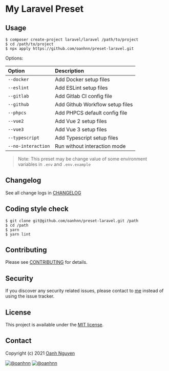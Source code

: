 # My Laravel Preset

## Usage

```shell
$ composer create-project laravel/laravel /path/to/project
$ cd /path/to/project
$ npx apply https://github.com/oanhnn/preset-laravel.git
```

Options:

| Option             | Description                          |
|:-------------------|:-------------------------------------|
| `--docker`         | Add Docker setup files               |
| `--eslint`         | Add ESLint setup files               |
| `--gitlab`         | Add Gitlab CI config file            |
| `--github`         | Add Github Workflow setup files      |
| `--phpcs`          | Add PHPCS default config file        |
| `--vue2`           | Add Vue 2 setup files                |
| `--vue3`           | Add Vue 3 setup files                |
| `--typescript`     | Add Typescript setup files           |
| `--no-interaction` | Run without interaction mode         |

> Note: This preset may be change value of some environment variables in `.env` and `.env.example`

## Changelog

See all change logs in [CHANGELOG](CHANGELOG.md)

## Coding style check

```shell
$ git clone git@github.com/oanhnn/preset-laravel.git /path
$ cd /path
$ yarn
$ yarn lint
```

## Contributing

Please see [CONTRIBUTING](CONTRIBUTING.md) for details.

## Security

If you discover any security related issues, please contact to [me](#contact) instead of using the issue tracker.

## License

This project is available under the [MIT license](https://tldrlegal.com/license/mit-license).

## Contact

Copyright (c) 2021 [Oanh Nguyen](https://github.com/oanhnn)

[![@oanhnn](https://img.shields.io/badge/github-oanhnn-green.svg)](https://github.com/oanhnn) [![@oanhnn](https://img.shields.io/badge/twitter-oanhnn-blue.svg)](https://twitter.com/oanhnn)
